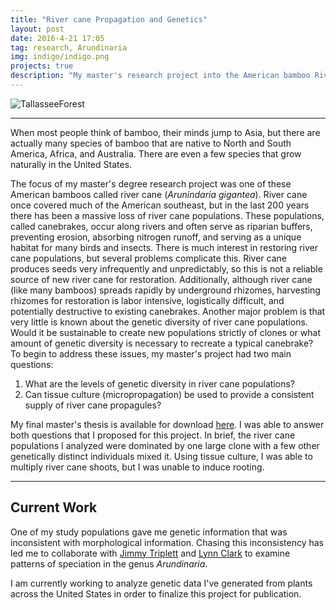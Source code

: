 ```yaml
---
title: "River cane Propagation and Genetics"
layout: post
date: 2016-4-21 17:05
tag: research, Arundinaria
img: indigo/indigo.png
projects: true
description: "My master's research project into the American bamboo River cane including tissue culture and population genetics"
---
```


![TallasseeForest](https://github.com/rajewski/rajewski.github.io/raw/master/assets/images/Tallassee%20Initial%20Hike%208.jpg)

---
When most people think of bamboo, their minds jump to Asia, but there are actually many species of bamboo that are native to North and South America, Africa, and Australia. There are even a few species that grow naturally in the United States.

The focus of my master's degree research project was one of these American bamboos called river cane (<em>Arunindaria gigantea</em>). River cane once covered much of the American southeast, but in the last 200 years there has been a massive loss of river cane populations. These populations, called canebrakes, occur along rivers and often serve as riparian buffers, preventing erosion, absorbing nitrogen runoff, and serving as a unique habitat for many birds and insects. There is much interest in restoring river cane populations, but several problems complicate this. River cane produces seeds very infrequently and unpredictably, so this is not a reliable source of new river cane for restoration. Additionally, although river cane (like many bamboos) spreads rapidly by underground rhizomes, harvesting rhizomes for restoration is labor intensive, logistically difficult, and potentially destructive to existing canebrakes. Another major problem is that very little is known about the genetic diversity of river cane populations. Would it be sustainable to create new populations strictly of clones or what amount of genetic diversity is necessary to recreate a typical canebrake? To begin to address these issues, my master's project had two main questions:

1. What are the levels of genetic diversity in river cane populations?
2. Can tissue culture (micropropagation) be used to provide a consistent supply of river cane propagules?

My final master's thesis is available for download [here](https://www.dropbox.com/s/ru8d9nm9ewn57gr/Rajewski_Alex_C_201508_MS.pdf?dl=0). I was able to answer both questions that I proposed for this project. In brief, the river cane populations I analyzed were dominated by one large clone with a few other genetically distinct individuals mixed it. Using tissue culture, I was able to multiply river cane shoots, but I was unable to induce rooting.

---

## Current Work

One of my study populations gave me genetic information that was inconsistent with morphological information. Chasing this inconsistency has led me to collaborate with [Jimmy Triplett](http://www.jsu.edu/biology/faculty/triplett/index.html) and [Lynn Clark](https://www.biology.iastate.edu/people/lynn-clark) to examine patterns of speciation in the genus <em>Arundinaria</em>.

I am currently working to analyze genetic data I've generated from plants across the United States in order to finalize this project for publication.


